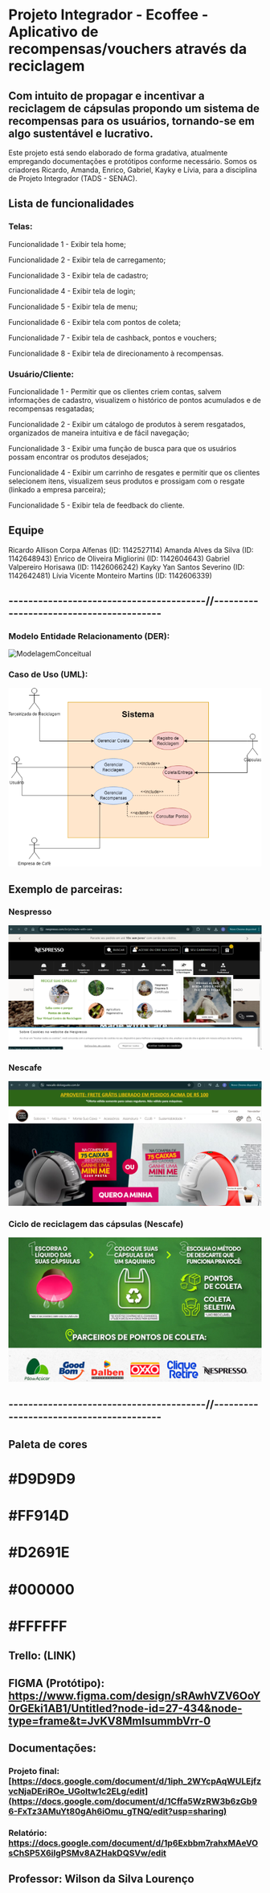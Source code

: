 # Projeto Integrador - Ecoffee - Aplicativo de recompensas/vouchers através da reciclagem

## Com intuito de propagar e incentivar a reciclagem de cápsulas propondo um sistema de recompensas para os usuários, tornando-se em algo sustentável e lucrativo.

Este projeto está sendo elaborado de forma gradativa, atualmente empregando documentações e protótipos conforme necessário. Somos os criadores Ricardo, Amanda, Enrico, Gabriel, Kayky e Lívia, para a disciplina de Projeto Integrador (TADS - SENAC).

## Lista de funcionalidades

### Telas:

Funcionalidade 1 - Exibir tela home;

Funcionalidade 2 - Exibir tela de carregamento;

Funcionalidade 3 - Exibir tela de cadastro;

Funcionalidade 4 - Exibir tela de login;

Funcionalidade 5 - Exibir tela de menu;

Funcionalidade 6 - Exibir tela com pontos de coleta;

Funcionalidade 7 - Exibir tela de cashback, pontos e vouchers;

Funcionalidade 8 - Exibir tela de direcionamento à recompensas.

### Usuário/Cliente:

Funcionalidade 1 - Permitir que os clientes criem contas, salvem informações de cadastro, visualizem o histórico de pontos acumulados e de recompensas resgatadas;

Funcionalidade 2 - Exibir um cátalogo de produtos à serem resgatados, organizados de maneira intuitiva e de fácil navegação;

Funcionalidade 3 - Exibir uma função de busca para que os usuários possam encontrar os produtos desejados;

Funcionalidade 4 - Exibir um carrinho de resgates e permitir que os clientes selecionem itens, visualizem seus produtos e prossigam com o resgate (linkado a empresa parceira);

Funcionalidade 5 - Exibir tela de feedback do cliente.

## Equipe

Ricardo Allison Corpa Alfenas (ID: 1142527114)
Amanda Alves da Silva (ID: 1142648943)
Enrico de Oliveira Migliorini (ID: 1142604643)
Gabriel Valpereiro Horisawa (ID: 11426066242)
Kayky Yan Santos Severino (ID: 1142642481)
Lívia Vicente Monteiro Martins (ID: 1142606339)


## ----------------------------------------//----------------------------------------

### Modelo Entidade Relacionamento (DER):

![ModelagemConceitual](https://github.com/RicardoCorpa/ecoffee/blob/main/der-ecoffee.png)

### Caso de Uso (UML):

![CasoDeUso](https://github.com/RicardoCorpa/ecoffee/blob/main/ecoffeeproject.drawio.png)

## Exemplo de parceiras:
### Nespresso

![Nespresso](https://github.com/RicardoCorpa/ecoffee/blob/main/nespresso.png)

### Nescafe

![Nescafe](https://github.com/RicardoCorpa/ecoffee/blob/main/nescafe.png)

### Ciclo de reciclagem das cápsulas (Nescafe)

![Nescafe2](https://github.com/RicardoCorpa/ecoffee/blob/main/nescafe2.png)

## ----------------------------------------//----------------------------------------


## Paleta de cores

# #D9D9D9

# #FF914D
 
# #D2691E

# #000000

# #FFFFFF

## Trello: (LINK)

## FIGMA (Protótipo): https://www.figma.com/design/sRAwhVZV6OoY0rGEki1AB1/Untitled?node-id=27-434&node-type=frame&t=JvKV8MmIsummbVrr-0

## Documentações:

### Projeto final: [https://docs.google.com/document/d/1iph_2WYcpAqWULEjfzvcNjaDEriROe_UGoItw1c2ELg/edit](https://docs.google.com/document/d/1Cffa5WzRW3b6zGb96-FxTz3AMuYt80gAh6iOmu_gTNQ/edit?usp=sharing)

### Relatório: https://docs.google.com/document/d/1p6Exbbm7rahxMAeVOsChSP5X6iIgPSMv8AZHakDQSVw/edit

## Professor: Wilson da Silva Lourenço
